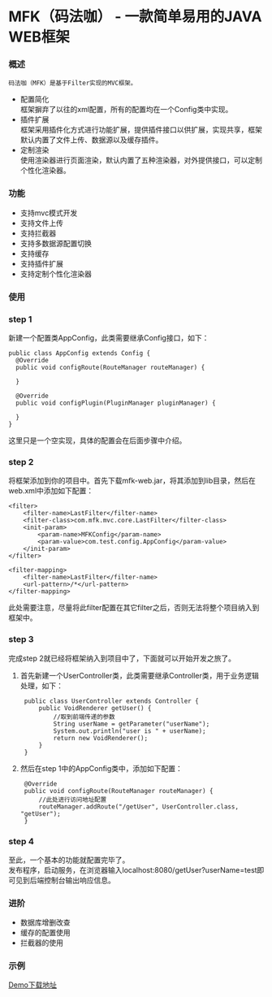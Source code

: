 # MFK（码法咖） - 一款简单易用的JAVA WEB框架
### 概述
    码法咖（MFK）是基于Filter实现的MVC框架。
* 配置简化  
框架摒弃了以往的xml配置，所有的配置均在一个Config类中实现。  
* 插件扩展  
框架采用插件化方式进行功能扩展，提供插件接口以供扩展，实现共享，框架默认内置了文件上传、数据源以及缓存插件。  
* 定制渲染  
使用渲染器进行页面渲染，默认内置了五种渲染器，对外提供接口，可以定制个性化渲染器。  
### 功能
* 支持mvc模式开发
* 支持文件上传
* 支持拦截器
* 支持多数据源配置切换
* 支持缓存
* 支持插件扩展
* 支持定制个性化渲染器
### 使用
### step 1
新建一个配置类AppConfig，此类需要继承Config接口，如下： 

    public class AppConfig extends Config {
      @Override
      public void configRoute(RouteManager routeManager) {

      }

      @Override
      public void configPlugin(PluginManager pluginManager) {

      }
    }
这里只是一个空实现，具体的配置会在后面步骤中介绍。  
### step 2
将框架添加到你的项目中。首先下载mfk-web.jar，将其添加到lib目录，然后在web.xml中添加如下配置：  

    <filter>
        <filter-name>LastFilter</filter-name>
        <filter-class>com.mfk.mvc.core.LastFilter</filter-class>
        <init-param>
            <param-name>MFKConfig</param-name>
            <param-value>com.test.config.AppConfig</param-value>
        </init-param>
    </filter>

    <filter-mapping>
        <filter-name>LastFilter</filter-name>
        <url-pattern>/*</url-pattern>
    </filter-mapping>
此处需要注意，尽量将此filter配置在其它filter之后，否则无法将整个项目纳入到框架中。   
### step 3
完成step 2就已经将框架纳入到项目中了，下面就可以开始开发之旅了。  
1. 首先新建一个UserController类，此类需要继承Controller类，用于业务逻辑处理，如下：  

        public class UserController extends Controller {
            public VoidRenderer getUser() {
                //取到前端传递的参数
                String userName = getParameter("userName");
                System.out.println("user is " + userName);
                return new VoidRenderer();
            }
        }

2. 然后在step 1中的AppConfig类中，添加如下配置：  

        @Override
        public void configRoute(RouteManager routeManager) {
            //此处进行访问地址配置
            routeManager.addRoute("/getUser", UserController.class, "getUser");
        }
### step 4  
至此，一个基本的功能就配置完毕了。  
发布程序，启动服务，在浏览器输入localhost:8080/getUser?userName=test即可见到后端控制台输出响应信息。
### 进阶
* 数据库增删改查
* 缓存的配置使用
* 拦截器的使用
### 示例
[Demo下载地址](https://github.com/mfk11/MFK)

